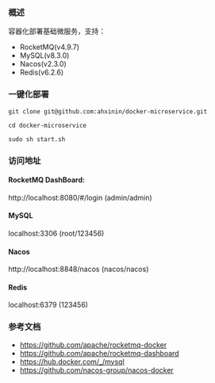 ### 概述
容器化部署基础微服务，支持：
- RocketMQ(v4.9.7)
- MySQL(v8.3.0)
- Nacos(v2.3.0)
- Redis(v6.2.6)

### 一键化部署
```
git clone git@github.com:ahxinin/docker-microservice.git

cd docker-microservice

sudo sh start.sh
```

### 访问地址
#### RocketMQ DashBoard: 
http://localhost:8080/#/login  (admin/admin)
#### MySQL
localhost:3306  (root/123456)
#### Nacos
http://localhost:8848/nacos  (nacos/nacos) 
#### Redis
localhost:6379 (123456)

### 参考文档
- https://github.com/apache/rocketmq-docker
- https://github.com/apache/rocketmq-dashboard
- https://hub.docker.com/_/mysql
- https://github.com/nacos-group/nacos-docker